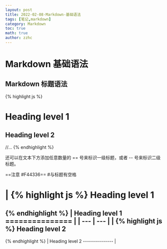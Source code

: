 ```yaml
---
layout: post
title: 2022-02-08-Markdown-基础语法
tags: [笔记,markdown]
category: Markdown
toc: true
math: true
author: zzhc
---
```

# **Markdown 基础语法**

## Markdown 标题语法

{% highlight js %}
# Heading level 1
## Heading level 2
//...
{% endhighlight %}

还可以在文本下方添加任意数量的 == 号来标识一级标题，或者 -- 号来标识二级标题。


==注意 #F44336== #与标题有空格

|   {% highlight js %}
Heading level 1
===============
{% endhighlight %}  |   Heading level 1
===============  |
| --- | --- |
|   {% highlight js %}
Heading level 2
---------------
{% endhighlight %}  |   Heading level 2
---------------  |